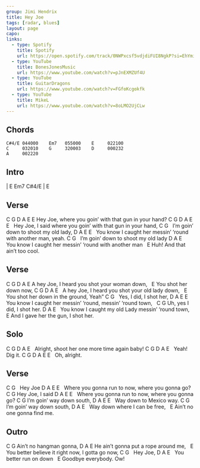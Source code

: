 ```yaml
---
group: Jimi Hendrix
title: Hey Joe
tags: [radar, blues]
layout: page
capo: 
links: 
  - type: Spotify
    title: Spotify
    url: https://open.spotify.com/track/0NWPxcsf5vdjdiFUI8NgkP?si=EhYmiuwhTEqgE6cyqfnpmg
  - type: YouTube
    title: BonesJonesMusic
    url: https://www.youtube.com/watch?v=pJnEXMZUf4U
  - type: YouTube
    title: GuitarDragons
    url: https://www.youtube.com/watch?v=FGfoKcgokfk
  - type: YouTube
    title: MikeL
    url: https://www.youtube.com/watch?v=8oLMO2UjCLw
---
```


## Chords

```chordpro
C#4/E 044000    Em7   055000    E     022100
C     032010    G     320003    D     000232
A     002220
```

## Intro

| E Em7 C#4/E | E

## Verse

C   G   D          A               E            E
Hey Joe, where you goin’ with that gun in your hand?
C     G   D       A                         E                E
&nbsp; Hey Joe, I said where you goin’ with that gun in your hand,
C                   G
&nbsp; I’m goin’ down to shoot my old lady,
D            A                                      E       E
&nbsp; You know I caught her messin’ ‘round with another man,     yeah.
C                   G
&nbsp; I’m goin’ down to shoot my old lady
D            A                                     E
&nbsp; You know I caught her messin’ ‘round with another man
&nbsp;                   E
Huh! And that ain’t too cool.

## Verse

 C       G D A                        E
A hey Joe,   I heard you shot your woman down,
&nbsp;                     E
You shot her down now,
C        G D A                        E
&nbsp;  A hey Joe,   I heard you shot your old lady down,
&nbsp;                               E
You shot her down in the ground, Yeah”
C         G
&nbsp;  Yes, I did, I shot her,
D             A                          E                  E
&nbsp;  You know I caught her messin’ ‘round, messin’ ‘round town,
&nbsp;   C     G
Uh, yes I did, I shot her.
D             A                                 E
&nbsp;  You know I caught my old Lady messin’ ‘round town,
&nbsp;                  E
And I gave her the gun, I shot her.

## Solo

C G D A E
&nbsp;       Alright, shoot her one more time again baby!
C G D A E
&nbsp;        Yeah! Dig it.
C G D A E E
&nbsp;          Oh, alright.

## Verse

C    G
&nbsp;  Hey Joe
D A                E                               E
&nbsp;  Where you gonna run to now, where you gonna go?
C    G
 Hey Joe, I said
D A                E                               E
&nbsp;  Where you gonna run to now, where you gonna go?
C          G
 I’m goin’ way down south,
D A            E          E
&nbsp;  Way down to Mexico way.
C          G
 I’m goin’ way down south,
D A         E
&nbsp;  Way down where I can be free,
&nbsp;     E
Ain’t no one gonna find me.

## Outro

C         G
 Ain’t no hangman gonna,
D                     A           E
 He ain’t gonna put a rope around me,
&nbsp;                     E
You better believe it right now, I gotta go now,
C     G
&nbsp; Hey Joe,
D            A      E
&nbsp; You better run on down
&nbsp;                 E
Goodbye everybody. Ow!

